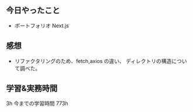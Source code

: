 ## 今日やったこと

- ポートフォリオ Next.js

## 感想

- リファクタリングのため、fetch,axios の違い、 ディレクトリの構造について調べた。

## 学習&実務時間

3h
今までの学習時間 773h
